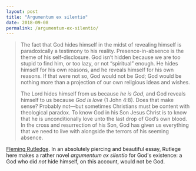 ```yaml
---
layout: post
title: "Argumentum ex silentio"
date: 2018-09-08
permalink: /argumentum-ex-silentio/
---
```


> The fact that God hides himself in the midst of revealing himself is paradoxically a testimony to his reality. Presence-in-absence is the theme of his self-disclosure. God isn’t hidden because we are too stupid to find him, or too lazy, or not “spiritual” enough. He hides himself for his own reasons, and he reveals himself for his own reasons. If that were not so, God would not be God; God would be nothing more than a projection of our own religious ideas and wishes.
>
> The Lord hides himself from us because *he is God*, and God reveals himself to us because *God is love* (1 John 4:8). Does that make sense? Probably not—but sometimes Christians must be content with theological paradox. To know God in his Son Jesus Christ is to know that he is unconditionally love unto the last drop of God’s own blood. In the cross and resurrection of his Son, God has given us everything that we need to live with alongside the terrors of his seeming absence.

[Fleming Rutledge](https://www.christiancentury.org/article/critical-essay/divine-absence-and-light-inaccessible). In an absolutely piercing and beautiful essay, Rutlege here makes a rather novel *argumentum ex silentio* for God's existence: a God who did *not* hide himself, on this account, would not be God. 